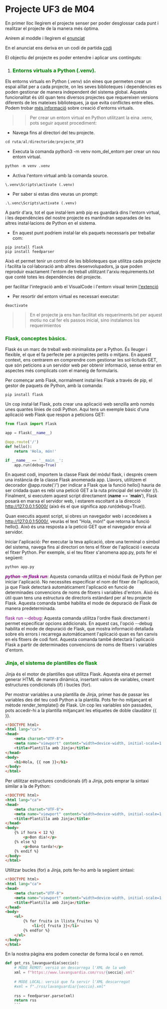 # Projecte UF3 de M04

En primer lloc llegirem el projecte senser per poder desglossar cada punt i realitzar el projecte de la manera més óptima. 

Anirem al moddle i llegirem el [enunciat](https://docs.google.com/document/d/1OAJ40NJdOlQ4mXJZNoZc6ndVE9ot2GPl5HTI5l9fYQk/edit#heading=h.6sziurxns69f)

En el anunciat ens deriva en un codi de partida [codi](https://github.com/jmirinformatica/1asixdaw-m04/tree/main/python/flask-rss)

El objectiu del projecte es poder entendre i aplicar uns continguts: 

1. ### <span style="color:green">Entorns virtuals a Python (.venv).</span>

Els entorns virtuals en Python (.venv) són eines que permeten crear un espai aïllat per a cada projecte, on les seves biblioteques i dependències es poden gestionar de manera independent del sistema global. Aquesta funcionalitat és útil quan tens diversos projectes que requereixen versions diferents de les mateixes biblioteques, ja que evita conflictes entre elles.
Podem trobar [més informació](https://docs.python.org/es/3/library/venv.html) sobre creació d'entorns virtuals. 

>> Per crear un entorn virtual en Python utilitzant la eina .venv, pots seguir aquest procediment:

- Navega fins al directori del teu projecte.
```python
cd ruta/al/directoride/projecte_UF3
```
- Executa la comanda python3 -m venv nom_del_entorn per crear un nou entorn virtual. 
```python
python -m venv .venv
```
- Activa l'entorn virtual amb la comanda source.
```
\.venv\Scripts\activate (.venv)
```
- Per saber si estas dins veuras un prompt:
```
.\.venc\Scripts\activate (.venv)
```

A partir d'ara, tot el que instal·lem amb pip es guardarà dins l'entorn virtual, i les dependències del nostre projecte es mantindran separades de les altres instal·lacions de Python en el sistema.

- En aquest punt podriem instal·lar els paquets necessaris per treballar com: 
```
pip install flask
pip install feedparser
```

Això et permet tenir un control de les biblioteques que utilitza cada projecte i facilita la col·laboració amb altres desenvolupadors, ja que poden reproduir exactament l'entorn de treball utilitzant l'arxiu requirements.txt que conté totes les dependències del projecte.

per facilitar l'integració amb el VisualCode i l'entorn visual tenim [l'extenció](https://marketplace.visualstudio.com/items?itemName=donjayamanne.python-environment-manager)

- Per resortir del entorn virtual es necessari executar:

```
deactivate
```

>> En el projecte ja ens han facilitat els requeriments.txt per aquest motiu no cal fer els passos inicial, sino instalamos los requerimientos 

### <span style="color:green">Flask, conceptes bàsics.</span>

Flask és un marc de treball web minimalista per a Python. És lleuger i flexible, el que el fa perfecte per a projectes petits o mitjans. En aquest context, ens centrarem en comprendre com gestionar les sol·licituds GET, que són peticions a un servidor web per obtenir informació, sense entrar en aspectes més complicats com el maneig de formularis.

Per començar amb Flask, normalment instal·les Flask a través de pip, el gestor de paquets de Python, amb la comanda:
```
pip install flask
```
Un cop instal·lat Flask, pots crear una aplicació web senzilla amb només unes quantes línies de codi Python. Aquí tens un exemple bàsic d'una aplicació web Flask que respon a peticions GET:

```python
from flask import Flask

app = Flask(__name__)

@app.route('/')
def hello():
    return 'Hola, món!'

if __name__ == '__main__':
    app.run(debug=True)
```

En aquest codi, importem la classe Flask del mòdul flask, i després creem una instància de la classe Flask anomenada app. Llavors, utilitzem el decorador @app.route('/') per indicar a Flask que la funció hello() hauria de ser cridada quan es rebi una petició GET a la ruta principal del servidor (/). Finalment, si executem aquest script directament (__name__ == '__main__'), Flask posarà en marxa el servidor web, i estarem escoltant a la direcció http://127.0.0.1:5000/ (això és el que significa app.run(debug=True)).

Quan executis aquest script, si obres un navegador web i accedeixes a http://127.0.0.1:5000/, veuràs el text "Hola, món!" que retorna la funció hello(). Això és una resposta a la petició GET que el navegador envia al servidor.

Iniciar l'aplicació: Per executar la teva aplicació, obre una terminal o símbol del sistema, navega fins al directori on tens el fitxer de l'aplicació i executa el fitxer Python. Per exemple, si el teu fitxer s'anomena app.py, pots fer el següent:
```python
python app.py
```
<span style="color:purple">***python -m flask run***</span>: Aquesta comanda utilitza el mòdul flask de Python per iniciar l'aplicació. No necessites especificar el nom del fitxer de l'aplicació, ja que Flask detectarà automàticament l'aplicació en funció de determinades convencions de noms de fitxers i variables d'entorn. Això és útil quan tens una estructura de directoris estàndard per al teu projecte Flask. Aquesta comanda també habilita el mode de depuració de Flask de manera predeterminada.

<span style="color:purple">flask run --debug</span>: Aquesta comanda utilitza l'ordre flask directament i permet especificar opcions addicionals. En aquest cas, l'opció --debug habilita el mode de depuració de Flask, que mostra informació detallada sobre els errors i recarrega automàticament l'aplicació quan es fan canvis en els fitxers de codi font. Aquesta comanda també detectarà l'aplicació Flask a partir de determinades convencions de noms de fitxers i variables d'entorn.

### <span style="color:green">Jinja, el sistema de plantilles de flask</span>

Jinja és el motor de plantilles que utilitza Flask. Aquesta eina et permet generar HTML de manera dinàmica, insertant valors de variables, creant estructures condicionals (if) i bucles (for). 

Per mostrar variables a una plantilla de Jinja, primer has de passar les variables des del teu codi Python a la plantilla. Pots fer-ho mitjançant el mètode render_template() de Flask. Un cop les variables són passades, pots accedir-hi a la plantilla mitjançant les etiquetes de doble claudàtor {{ }}.

```html
<!DOCTYPE html>
<html lang="ca">
<head>
    <meta charset="UTF-8">
    <meta name="viewport" content="width=device-width, initial-scale=1.0">
    <title>Plantilla amb Jinja</title>
</head>
<body>
    <h1>Hola, {{ nom }}</h1>
</body>
</html>
```
Per utilitzar estructures condicionals (if) a Jinja, pots emprar la sintaxi similar a la de Python:

```html
<!DOCTYPE html>
<html lang="ca">
<head>
    <meta charset="UTF-8">
    <meta name="viewport" content="width=device-width, initial-scale=1.0">
    <title>Plantilla amb Jinja</title>
</head>
<body>
    {% if hora < 12 %}
        <p>Bon dia!</p>
    {% else %}
        <p>Bona tarda!</p>
    {% endif %}
</body>
</html>
```

Utilitzar bucles (for) a Jinja, pots fer-ho amb la següent sintaxi:
```html
<!DOCTYPE html>
<html lang="ca">
<head>
    <meta charset="UTF-8">
    <meta name="viewport" content="width=device-width, initial-scale=1.0">
    <title>Plantilla amb Jinja</title>
</head>
<body>
    <ul>
        {% for fruita in llista_fruites %}
            <li>{{ fruita }}</li>
        {% endfor %}
    </ul>
</body>
</html>
```

En la nostra pàgina ens podem conectar de forma local o en remot.
```python
def get_rss_lavanguardia(seccio):
    # MODE REMOT: versió on descarrega l'XML de la web
    xml = f"https://www.lavanguardia.com/rss/{seccio}.xml"
    
    # MODE LOCAL: versió que fa servir l'XML descarregat
    #xml = f"./rss/lavanguardia/{seccio}.xml"
    
    rss = feedparser.parse(xml)
    return rss
    ```